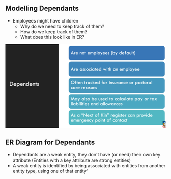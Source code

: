 ## Modelling Dependants
- Employees might have children
	- Why do we need to keep track of them?
	- How do we keep track of them?
	- What does this look like in ER?

![](Images/Pasted%20image%2020230828183516.png)

## ER Diagram for Dependants
- Dependants are a weak entity, they don't have (or need) their own key attribute (Entities with a key attribute are strong entities)
- A weak entity is identified by being associated with entities from another entity type, using one of that entity'